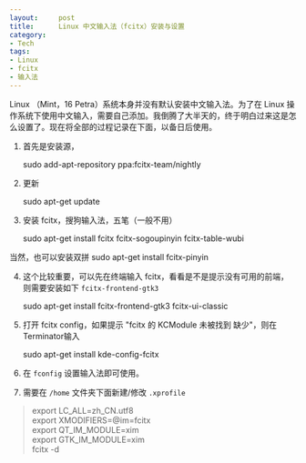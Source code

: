 ```yaml
---
layout:     post
title:      Linux 中文输入法（fcitx）安装与设置
category:   
- Tech
tags: 
- Linux
- fcitx
- 输入法
---
```


Linux （Mint，16 Petra）系统本身并没有默认安装中文输入法。为了在 Linux 操作系统下使用中文输入，需要自己添加。我倒腾了大半天的，终于明白过来这是怎么设置了。现在将全部的过程记录在下面，以备日后使用。

1. 首先是安装源，

    sudo add-apt-repository ppa:fcitx-team/nightly

2. 更新

    sudo apt-get update

3. 安装 fcitx，搜狗输入法，五笔（一般不用）

    sudo apt-get install fcitx fcitx-sogoupinyin fcitx-table-wubi
    
  当然，也可以安装双拼
    sudo apt-get install fcitx-pinyin

4. 这个比较重要，可以先在终端输入 fcitx，看看是不是提示没有可用的前端，则需要安装如下 `fcitx-frontend-gtk3`
 
    sudo apt-get install fcitx-frontend-gtk3 fcitx-ui-classic

5. 打开 fcitx config，如果提示 "fcitx 的 KCModule 未被找到 缺少"，则在Terminator输入

    sudo apt-get install kde-config-fcitx

6. 在 `fconfig` 设置输入法即可使用。

7. 需要在 `/home` 文件夹下面新建/修改 `.xprofile`
  
> export LC_ALL=zh_CN.utf8        <br>
export XMODIFIERS=@im=fcitx        <br> 
export QT_IM_MODULE=xim        <br>
export GTK_IM_MODULE=xim        <br> 
fcitx -d        <br>

